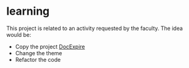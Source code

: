# learning

This project is related to an activity requested by the faculty.
The idea would be:
 - Copy the project [DocExpire](https://www.syncfusion.com/ebooks/flutter-succinctly/app-fundamentals)
 - Change the theme
 - Refactor the code